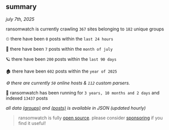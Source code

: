 
## summary
_july 7th, 2025_

ransomwatch is currently crawling `367` sites belonging to `182` unique groups

⏲ there have been `0` posts within the `last 24 hours`

🦈 there have been `7` posts within the `month of july`

🪐 there have been `200` posts within the `last 90 days`

🏚 there have been `602` posts within the `year of 2025`

_⚙️ there are currently `50` online hosts & `112` custom parsers._

🦕 ransomwatch has been running for `3 years, 10 months and 2 days` and indexed `13437` posts

_all data  [(groups)](http://ransomwhat.telemetry.ltd/groups) and [(posts)](http://ransomwhat.telemetry.ltd/posts) is available in JSON (updated hourly)_

> ransomwatch is fully [open source](https://github.com/joshhighet/ransomwatch#ransomwatch--). please consider [sponsoring](https://github.com/sponsors/joshhighet) if you find it useful!
